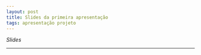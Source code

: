 ```yaml
---
layout: post
title: Slides da primeira apresentação
tags: apresentação projeto
---
```


*Slides*

-----
